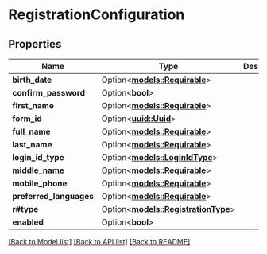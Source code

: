 # RegistrationConfiguration

## Properties

Name | Type | Description | Notes
------------ | ------------- | ------------- | -------------
**birth_date** | Option<[**models::Requirable**](Requirable.md)> |  | [optional]
**confirm_password** | Option<**bool**> |  | [optional]
**first_name** | Option<[**models::Requirable**](Requirable.md)> |  | [optional]
**form_id** | Option<[**uuid::Uuid**](uuid::Uuid.md)> |  | [optional]
**full_name** | Option<[**models::Requirable**](Requirable.md)> |  | [optional]
**last_name** | Option<[**models::Requirable**](Requirable.md)> |  | [optional]
**login_id_type** | Option<[**models::LoginIdType**](LoginIdType.md)> |  | [optional]
**middle_name** | Option<[**models::Requirable**](Requirable.md)> |  | [optional]
**mobile_phone** | Option<[**models::Requirable**](Requirable.md)> |  | [optional]
**preferred_languages** | Option<[**models::Requirable**](Requirable.md)> |  | [optional]
**r#type** | Option<[**models::RegistrationType**](RegistrationType.md)> |  | [optional]
**enabled** | Option<**bool**> |  | [optional]

[[Back to Model list]](../README.md#documentation-for-models) [[Back to API list]](../README.md#documentation-for-api-endpoints) [[Back to README]](../README.md)


